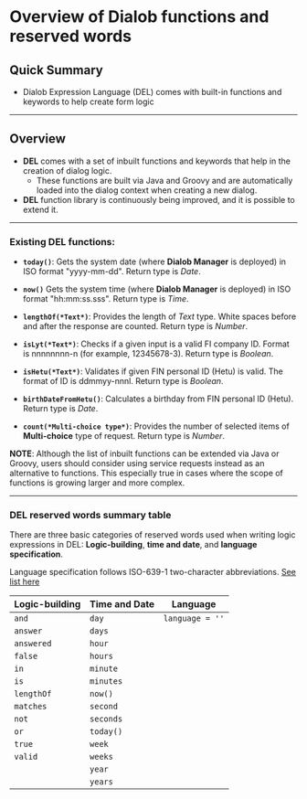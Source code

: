 # Overview of Dialob functions and reserved words

## Quick Summary

* Dialob Expression Language (DEL) comes with built-in functions and keywords to help create form logic

---

## Overview  

* **DEL** comes with a set of inbuilt functions and keywords that help in the creation of dialog logic. 
  * These functions are built via Java and Groovy and are automatically loaded into the dialog context when creating a new dialog.
* **DEL** function library is continuously being improved, and it is possible to extend it.

---

### Existing DEL functions: 

* **`today()`**: Gets the system date (where **Dialob Manager** is deployed) in ISO format "yyyy-mm-dd". Return type is *Date*.  

* **`now()`**  Gets the system time (where **Dialob Manager** is deployed) in ISO format "hh:mm:ss.sss". Return type is *Time*.

* **`lengthOf(*Text*)`**: Provides the length of *Text* type. White spaces before and after the response are counted. Return type is *Number*.

* **`isLyt(*Text*)`**: Checks if a given input is a valid FI company ID. Format is nnnnnnnn-n (for example, 12345678-3). Return type is *Boolean*.

* **`isHetu(*Text*)`**: Validates if given FIN personal ID (Hetu) is valid. The format of ID is ddmmyy-nnnl. Return type is *Boolean*.

* **`birthDateFromHetu()`**: Calculates a birthday from FIN personal ID (Hetu). Return type is *Date*.

* **`count(*Multi-choice type*)`**: Provides the number of selected items of **Multi-choice** type of request. Return type is *Number*.

**NOTE**: Although the list of inbuilt functions can be extended via Java or Groovy, users should consider using service requests instead as an alternative to functions. This especially true in cases where the scope of functions is growing larger and more complex.  

---

### DEL reserved words summary table

There are three basic categories of reserved words used when writing logic expressions in DEL: **Logic-building**, **time and date**, and **language specification**.

Language specification follows ISO-639-1 two-character abbreviations. [See list here](https://www.wikimass.com/html/language-code)

| Logic-building    |      Time and Date  |  Language       |
|-------------------|---------------------|-----------------|
|  `and`            |  `day`              | `language = ''` |
| `answer`          |  `days`             |                 |
| `answered`        |  `hour`             |                 |
|  `false`          |  `hours`            |                 |
| `in`              |  `minute`           |                 |
| `is`              |  `minutes`          |                 |
| `lengthOf`        |  `now()`            |                 |
| `matches`         |  `second`           |                 |
| `not`             |  `seconds`          |                 |
| `or`              |  `today()`          |                 |
| `true`            |  `week`             |                 |
| `valid`           |  `weeks`            |                 |
|                   |  `year`             |                 |
|                   |  `years`            |                 |
